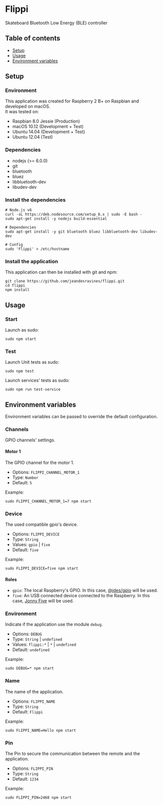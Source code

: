 # Flippi

Skateboard Bluetooth Low Energy (BLE) controller


## Table of contents

* [Setup](#setup)
* [Usage](#usage)
* [Environment variables](#environment-variables)


## Setup

### Environment

This application was created for Raspberry 2 B+ on Raspbian and developed on macOS.  
It was tested on:
- Raspbian 8.0 Jessie (Production)
- macOS 10.12 (Development + Test)
- Ubuntu 14.04 (Development + Test)
- Ubuntu 12.04 (Test)

### Dependencies

- nodejs (>= 6.0.0)
- git
- bluetooth
- bluez
- libbluetooth-dev
- libudev-dev

### Install the dependencies

```shell
# Node.js v6
curl -sL https://deb.nodesource.com/setup_6.x | sudo -E bash -
sudo apt-get install -y nodejs build-essential

# Dependencies
sudo apt-get install -y git bluetooth bluez libbluetooth-dev libudev-dev

# Config
sudo 'Flippi' > /etc/hostname
```

### Install the application

This application can then be installed with git and npm:
```shell
git clone https://github.com/jeandesravines/flippi.git
cd flippi
npm install
```


## Usage

### Start

Launch as sudo:

```shell
sudo npm start
```

### Test

Launch Unit tests as sudo:

```shell
sudo npm test
```

Launch services' tests as sudo:

```shell
sudo npm run test-service
```
 

## Environment variables

Environment variables can be passed to override the default configuration.

### Channels

GPIO channels' settings.

#### Motor 1

The GPIO channel for the motor 1.

- Options: `FLIPPI_CHANNEL_MOTOR_1`
- Type: `Number`
- Default: `5`

Example: 

```shell
sudo FLIPPI_CHANNEL_MOTOR_1=7 npm start
```

### Device

The used compatible gpio's device.  

- Options: `FLIPPI_DEVICE`
- Type: `String`
- Values: `gpio` | `five`
- Default: `five`

Example: 

```shell
sudo FLIPPI_DEVICE=five npm start
```

#### Roles

- `gpio`: The local Raspberry's GPIO.  In this case, [@jdes/gpio](https://github.com/jeandesravines/gpio) will be used.
- `five`: An USB connected device connected to the Raspberry. In this case, [Jonny Five](http://johnny-five.io/) will be used.


### Environment

Indicate if the application use the module `debug`.

- Options: `DEBUG`
- Type: `String` | `undefined`
- Values: `flippi:*` | `*` | `undefined`
- Default: `undefined`

Example: 

```shell
sudo DEBUG=* npm start
```

### Name

The name of the application.

- Options: `FLIPPI_NAME`
- Type: `String`
- Default: `Flippi`

Example: 

```shell
sudo FLIPPI_NAME=Hello npm start
```

### Pin

The Pin to secure the communication between the remote and the application.

- Options: `FLIPPI_PIN`
- Type: `String`
- Default: `1234`

Example: 

```shell
sudo FLIPPI_PIN=2468 npm start
```
